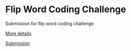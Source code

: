 # Flip Word Coding Challenge

Submission for flip word coding challenge

[More details](https://github.com/susanev/flip-word-challenge.git)

[Submission](https://susanev.github.io/flip-word-challenge)